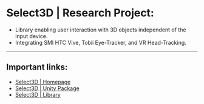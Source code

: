 # Select3D | Research Project: 
> 
- Library enabling user interaction with 3D objects independent of the input device. 
- Integrating SMI HTC Vive, Tobii Eye-Tracker, and VR Head-Tracking.
  
----  
## Important links:

- [Select3D | Homepage](https://select3dwebpage.github.io/)
- [Select3D | Unity Package](https://drive.google.com/drive/folders/1NAz_Sc8KoZcedePkqDT4lgas8EWTWP0d?usp=sharing)
- [Select3D | Library](https://github.com/PriyankitSingh/VRAdapter)
